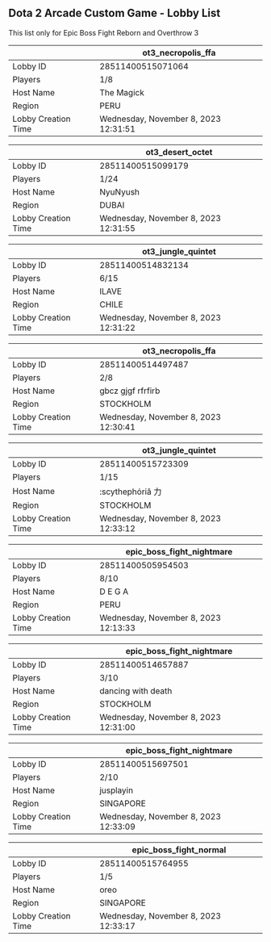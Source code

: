 ## Dota 2 Arcade Custom Game - Lobby List

This list only for Epic Boss Fight Reborn and Overthrow 3

|  | ot3_necropolis_ffa |
| ------ | ------ |
| Lobby ID | 28511400515071064 |
| Players | 1/8 |
| Host Name | The Magick |
| Region | PERU |
| Lobby Creation Time | Wednesday, November 8, 2023 12:31:51 |


|  | ot3_desert_octet |
| ------ | ------ |
| Lobby ID | 28511400515099179 |
| Players | 1/24 |
| Host Name | NyuNyush |
| Region | DUBAI |
| Lobby Creation Time | Wednesday, November 8, 2023 12:31:55 |


|  | ot3_jungle_quintet |
| ------ | ------ |
| Lobby ID | 28511400514832134 |
| Players | 6/15 |
| Host Name | ILAVE |
| Region | CHILE |
| Lobby Creation Time | Wednesday, November 8, 2023 12:31:22 |


|  | ot3_necropolis_ffa |
| ------ | ------ |
| Lobby ID | 28511400514497487 |
| Players | 2/8 |
| Host Name | gbcz gjgf rfrfirb |
| Region | STOCKHOLM |
| Lobby Creation Time | Wednesday, November 8, 2023 12:30:41 |


|  | ot3_jungle_quintet |
| ------ | ------ |
| Lobby ID | 28511400515723309 |
| Players | 1/15 |
| Host Name | :scythephόriâ 力 |
| Region | STOCKHOLM |
| Lobby Creation Time | Wednesday, November 8, 2023 12:33:12 |


|  | epic_boss_fight_nightmare |
| ------ | ------ |
| Lobby ID | 28511400505954503 |
| Players | 8/10 |
| Host Name | D E G A |
| Region | PERU |
| Lobby Creation Time | Wednesday, November 8, 2023 12:13:33 |


|  | epic_boss_fight_nightmare |
| ------ | ------ |
| Lobby ID | 28511400514657887 |
| Players | 3/10 |
| Host Name | dancing with death |
| Region | STOCKHOLM |
| Lobby Creation Time | Wednesday, November 8, 2023 12:31:00 |


|  | epic_boss_fight_nightmare |
| ------ | ------ |
| Lobby ID | 28511400515697501 |
| Players | 2/10 |
| Host Name | jusplayin |
| Region | SINGAPORE |
| Lobby Creation Time | Wednesday, November 8, 2023 12:33:09 |


|  | epic_boss_fight_normal |
| ------ | ------ |
| Lobby ID | 28511400515764955 |
| Players | 1/5 |
| Host Name | oreo |
| Region | SINGAPORE |
| Lobby Creation Time | Wednesday, November 8, 2023 12:33:17 |


